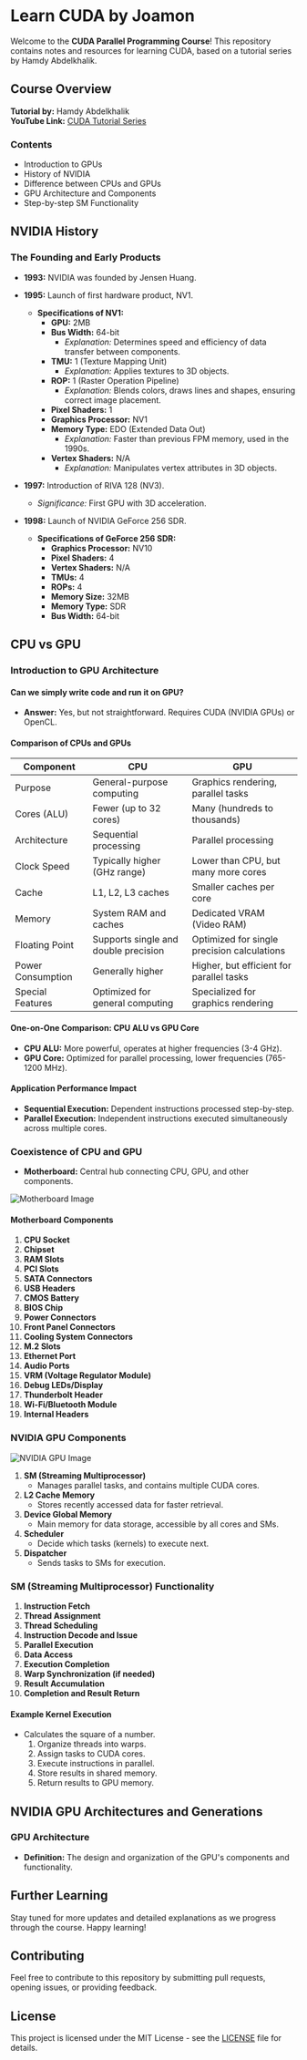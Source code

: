 # Learn CUDA by Joamon

Welcome to the **CUDA Parallel Programming Course**! This repository contains notes and resources for learning CUDA, based on a tutorial series by Hamdy Abdelkhalik.

## Course Overview

**Tutorial by:** Hamdy Abdelkhalik  
**YouTube Link:** [CUDA Tutorial Series](https://www.youtube.com/watch?v=ZZveGGevzk8&list=PLBQlPZZ80yqRVrt99CsmYY77MLaenKVa8)

### Contents
- Introduction to GPUs
- History of NVIDIA
- Difference between CPUs and GPUs
- GPU Architecture and Components
- Step-by-step SM Functionality

## NVIDIA History

### The Founding and Early Products

- **1993:** NVIDIA was founded by Jensen Huang.
- **1995:** Launch of first hardware product, NV1.
  - **Specifications of NV1:**
    - **GPU:** 2MB
    - **Bus Width:** 64-bit
      - *Explanation:* Determines speed and efficiency of data transfer between components.
    - **TMU:** 1 (Texture Mapping Unit)
      - *Explanation:* Applies textures to 3D objects.
    - **ROP:** 1 (Raster Operation Pipeline)
      - *Explanation:* Blends colors, draws lines and shapes, ensuring correct image placement.
    - **Pixel Shaders:** 1
    - **Graphics Processor:** NV1
    - **Memory Type:** EDO (Extended Data Out)
      - *Explanation:* Faster than previous FPM memory, used in the 1990s.
    - **Vertex Shaders:** N/A
      - *Explanation:* Manipulates vertex attributes in 3D objects.

- **1997:** Introduction of RIVA 128 (NV3).
  - *Significance:* First GPU with 3D acceleration.

- **1998:** Launch of NVIDIA GeForce 256 SDR.
  - **Specifications of GeForce 256 SDR:**
    - **Graphics Processor:** NV10
    - **Pixel Shaders:** 4
    - **Vertex Shaders:** N/A
    - **TMUs:** 4
    - **ROPs:** 4
    - **Memory Size:** 32MB
    - **Memory Type:** SDR
    - **Bus Width:** 64-bit

## CPU vs GPU

### Introduction to GPU Architecture

#### Can we simply write code and run it on GPU?
- **Answer:** Yes, but not straightforward. Requires CUDA (NVIDIA GPUs) or OpenCL.

#### Comparison of CPUs and GPUs

| Component                | CPU                                       | GPU                                         |
|--------------------------|-------------------------------------------|---------------------------------------------|
| Purpose                  | General-purpose computing                 | Graphics rendering, parallel tasks          |
| Cores (ALU)              | Fewer (up to 32 cores)                    | Many (hundreds to thousands)                |
| Architecture             | Sequential processing                     | Parallel processing                         |
| Clock Speed              | Typically higher (GHz range)              | Lower than CPU, but many more cores         |
| Cache                    | L1, L2, L3 caches                         | Smaller caches per core                     |
| Memory                   | System RAM and caches                     | Dedicated VRAM (Video RAM)                  |
| Floating Point           | Supports single and double precision      | Optimized for single precision calculations |
| Power Consumption        | Generally higher                          | Higher, but efficient for parallel tasks    |
| Special Features         | Optimized for general computing           | Specialized for graphics rendering          |

#### One-on-One Comparison: CPU ALU vs GPU Core

- **CPU ALU:** More powerful, operates at higher frequencies (3-4 GHz).
- **GPU Core:** Optimized for parallel processing, lower frequencies (765-1200 MHz).

#### Application Performance Impact

- **Sequential Execution:** Dependent instructions processed step-by-step.
- **Parallel Execution:** Independent instructions executed simultaneously across multiple cores.

### Coexistence of CPU and GPU

- **Motherboard:** Central hub connecting CPU, GPU, and other components.

![Motherboard Image](https://github.com/sagar9623/Learn_CUDA/blob/main/Motherboard.png)

#### Motherboard Components

1. **CPU Socket**
2. **Chipset**
3. **RAM Slots**
4. **PCI Slots**
5. **SATA Connectors**
6. **USB Headers**
7. **CMOS Battery**
8. **BIOS Chip**
9. **Power Connectors**
10. **Front Panel Connectors**
11. **Cooling System Connectors**
12. **M.2 Slots**
13. **Ethernet Port**
14. **Audio Ports**
15. **VRM (Voltage Regulator Module)**
16. **Debug LEDs/Display**
17. **Thunderbolt Header**
18. **Wi-Fi/Bluetooth Module**
19. **Internal Headers**

### NVIDIA GPU Components

![NVIDIA GPU Image](https://github.com/sagar9623/Learn_CUDA/blob/main/Nvidia%20GPU.png)

1. **SM (Streaming Multiprocessor)**
   - Manages parallel tasks, and contains multiple CUDA cores.
2. **L2 Cache Memory**
   - Stores recently accessed data for faster retrieval.
3. **Device Global Memory**
   - Main memory for data storage, accessible by all cores and SMs.
4. **Scheduler**
   - Decide which tasks (kernels) to execute next.
5. **Dispatcher**
   - Sends tasks to SMs for execution.

### SM (Streaming Multiprocessor) Functionality

1. **Instruction Fetch**
2. **Thread Assignment**
3. **Thread Scheduling**
4. **Instruction Decode and Issue**
5. **Parallel Execution**
6. **Data Access**
7. **Execution Completion**
8. **Warp Synchronization (if needed)**
9. **Result Accumulation**
10. **Completion and Result Return**

#### Example Kernel Execution

- Calculates the square of a number.
  1. Organize threads into warps.
  2. Assign tasks to CUDA cores.
  3. Execute instructions in parallel.
  4. Store results in shared memory.
  5. Return results to GPU memory.

## NVIDIA GPU Architectures and Generations

### GPU Architecture

- **Definition:** The design and organization of the GPU's components and functionality.

## Further Learning

Stay tuned for more updates and detailed explanations as we progress through the course. Happy learning!

## Contributing

Feel free to contribute to this repository by submitting pull requests, opening issues, or providing feedback.

## License

This project is licensed under the MIT License - see the [LICENSE](LICENSE) file for details.

